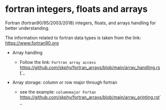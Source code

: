 # fortran integers, floats and arrays
Fortran (fortran90/95/2003/2018) integers, floats, and arrays handling for better understanding.

The information related to fortran data types is taken from the link: https://www.fortran90.org

- Array handling

  - Follow the link: `Fortran array access `<https://github.com/skphy/fortran_arrays/blob/main/array_handling.rst>`_

- Array storage: column or row major through fortran 

  - see the example: `columnmajor Fortan `<https://github.com/skphy/fortran_arrays/blob/main/array_printing.rst>`_
